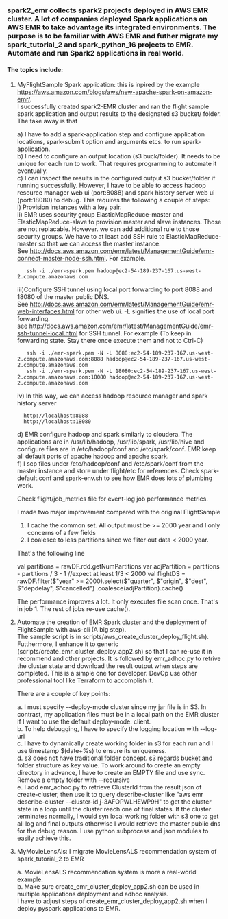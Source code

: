 ### spark2_emr collects spark2 projects deployed in AWS EMR cluster.  A lot of companies deployed Spark applications on AWS EMR to take advantage its integrated environments.  The purpose is to be familiar with AWS EMR and futher migrate my spark_tutorial_2 and spark_python_16 projects to EMR.  Automate and run Spark2 applications in real world.
#### The topics include:

1. MyFlightSample Spark application: this is inpired by the example https://aws.amazon.com/blogs/aws/new-apache-spark-on-amazon-emr/.  
   I successfully created spark2-EMR cluster and ran the flight sample spark application and output results to the 
   designated s3 bucket/ folder.  The take away is that
   
   a) I have to add a spark-application step and configure application locations, spark-submit option and arguments 
      etcs. to run spark-application.      
   b) I need to configure an output location (s3 buck/folder).  It needs to be unique for each run to work.  That 
      requires programming to automate it eventually.      
   c) I can inspect the results in the configured output s3 bucket/folder if running successfully.  However, I have to
      be able to access hadoop resource manager web ui (port:8088) and spark history server web ui (port:18080) to debug. 
      This requires the following a couple of steps:      
      i)  Provision instances with a key pair.      
      ii) EMR uses security group ElasticMapReduce-master and ElasticMapReduce-slave to provision master and slave 
          instances. Those are not replacable.  However. we can add additional rule to those security groups. We have to 
          at least add SSH rule to ElasticMapReduce-master so that we can access the master instance.  
          See http://docs.aws.amazon.com/emr/latest/ManagementGuide/emr-connect-master-node-ssh.html. For example.
                    
          ssh -i ./emr-spark.pem hadoop@ec2-54-189-237-167.us-west-2.compute.amazonaws.com
    
      iii)Configure SSH tunnel using local port forwarding to port 8088 and 18080 of the master public DNS.  
      See http://docs.aws.amazon.com/emr/latest/ManagementGuide/emr-web-interfaces.html for other web ui.  -L 
      signifies the use of local port forwarding.   
      see http://docs.aws.amazon.com/emr/latest/ManagementGuide/emr-ssh-tunnel-local.html for SSH tunnel. 
      For example (To keep in forwarding state. Stay there once execute them and not to Ctrl-C) 
      
          ssh -i ./emr-spark.pem -N -L 8088:ec2-54-189-237-167.us-west-2.compute.amazonaws.com:8088 hadoop@ec2-54-189-237-167.us-west-2.compute.amazonaws.com
          ssh -i ./emr-spark.pem -N -L 18080:ec2-54-189-237-167.us-west-2.compute.amazonaws.com:18080 hadoop@ec2-54-189-237-167.us-west-2.compute.amazonaws.com
   
      iv) In this way, we can access hadoop resource manager and spark history server
         
         http://localhost:8088
         http://localhost:18080
   d) EMR configure hadoop and spark similarly to cloudera.   The applications are in /usr/lib/hadoop, /usr/lib/spark, 
      /usr/lib/hive and configure files are in /etc/hadoop/conf and /etc/spark/conf.  EMR keep all default ports of 
      apache hadoop and apache spark.      
   f) I scp files under /etc/hadoop/conf and /etc/spark/conf from the master instance and store under flight/etc 
      for references. Check spark-default.conf and spark-env.sh to see how EMR does lots of plumbing work.    
      
   Check flight/job_metrics file for event-log job performance metrics. 
         
   I made two major improvement compared with the original FlightSample
  
   1. I cache the common set.  All output must be >= 2000 year and I only concerns of a few fields
   2. I coalesce to less partitions since we fliter out data < 2000 year. 
      
   That's the following line
        
    val partitions = rawDF.rdd.getNumPartitions
    var adjPartition = partitions - partitions / 3 - 1  //expect at least 1/3 < 2000
    val flightDS = rawDF.filter($"year" >= 2000).select($"quarter", $"origin", $"dest", $"depdelay", $"cancelled")
                        .coalesce(adjPartition).cache() 
   
   The performance improves a lot.  It only executes file scan once.  That's in job 1. The rest of jobs re-use cache(). 
   
2. Automate the creation of EMR Spark cluster and the deployment of FlightSample with aws-cli (A big step).   
   The sample script is in scripts/aws_create_cluster_deploy_flight.sh).  Futthermore, I enhance it to generic 
   (scripts/create_emr_cluster_deploy_app2.sh) so that I can re-use it in recommend and other projects.  It is followed
   by emr_adhoc.py to retrive the cluster state and download the result output when steps are completed.  This is a 
   simple one for developer.  DevOp use other professional tool like Terraform to accomplish it.    

   There are a couple of key points:
   
   a. I must specify --deploy-mode cluster since my jar file is in S3.  In contrast, my application files must be in 
      a local path on the EMR cluster if I want to use the default deploy-mode: client.   
   b. To help debugging, I have to specify the logging location with --log-uri   
   c. I have to dynamically create working folder in s3 for each run and I use timestamp $(date+%s) to ensure
      its uniqueness.     
   d. s3 does not have traditional folder concept. s3 regards bucket and folder structure as key value.  To work around 
      to create an empty directory in advance, I have to create an EMPTY file and use sync.  Remove a empty folder 
      with --recursive        
   e. I add emr_adhoc.py to retrieve ClusterId from the result json of create-cluster, then use it to query 
      describe-cluster like "aws emr describe-cluster --cluster-id j-3AFOPWLHEWP9H" to get the cluster state in 
      a loop until the cluster reach one of final states.  If the cluster terminates normally, I would syn local 
      working folder with s3 one to get all log and final outputs otherwise I would retrieve the master public dns for 
      the debug reason.  I use python subprocess and json modules to easily achieve this.
      
3. MyMovieLensAls: I migrate MovieLensALS recommendation system of spark_tutorial_2 to EMR

   a. MovieLensALS recommendation system is more a real-world example.   
   b. Make sure create_emr_cluster_deploy_app2.sh can be used in multiple applications deployment and adhoc analysis.   
      I have to adjust steps of create_emr_cluster_deploy_app2.sh when I deploy pyspark applications to EMR.
       
           
   
            